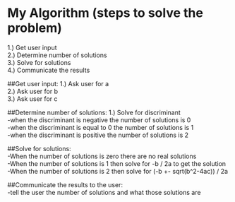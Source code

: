 # My Algorithm (steps to solve the problem)

1.) Get user input   
2.) Determine number of solutions    
3.) Solve for solutions  
4.) Communicate the results  

##Get  user input:
1.) Ask user for a  
2.) Ask user for b  
3.) Ask user for c  

##Determine number of solutions:
1.) Solve for discriminant  
-when the discriminant is negative the number of solutions is 0  
-when the discriminant is equal to 0 the number of solutions is 1  
-when the discriminant is positive the number of solutions is 2  

##Solve for solutions:  
-When the number of solutions is zero there are no real solutions  
-When the number of solutions is 1 then solve for -b / 2a to get the solution  
-When the number of solutions is 2 then solve for (-b +- sqrt(b^2-4ac)) / 2a

##Communicate the results to the user:  
-tell the user the number of solutions and what those solutions are